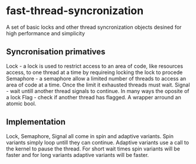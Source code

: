 # fast-thread-syncronization
A set of basic locks and other thread syncronization objects desined for high performance and simplicity

## Syncronisation primatives
Lock - a lock is used to restrict access to an area of code, like resources access, to one thread at a time by requireing locking the lock to procede
Semaphore - a semaphore allow a limited number of threads to access an area of code at a time. Once the limit it exhausted threads must wait.
Signal - wait untill another thread signals to continue. In many ways the oposite of a lock
Flag - check if another thread has flagged. A wrapper arround an atomic bool.

## Implementation
Lock, Semaphore, Signal all come in spin and adaptive variants. Spin variants simply loop untill they can continue. Adaptive variants use a call to the kernel to pause the thread. For short wait times spin variants will be faster and for long variants adaptive variants will be faster.
